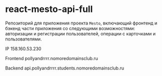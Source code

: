 # react-mesto-api-full
Репозиторий для приложения проекта `Mesto`, включающий фронтенд и бэкенд части приложения со следующими возможностями: авторизации и регистрации пользователей, операции с карточками и пользователями. 

IP 158.160.53.230

Frontend pollyandrrrr.nomoredomainsclub.ru

Backend api.pollyandrrrr.students.nomoredomainsclub.ru
